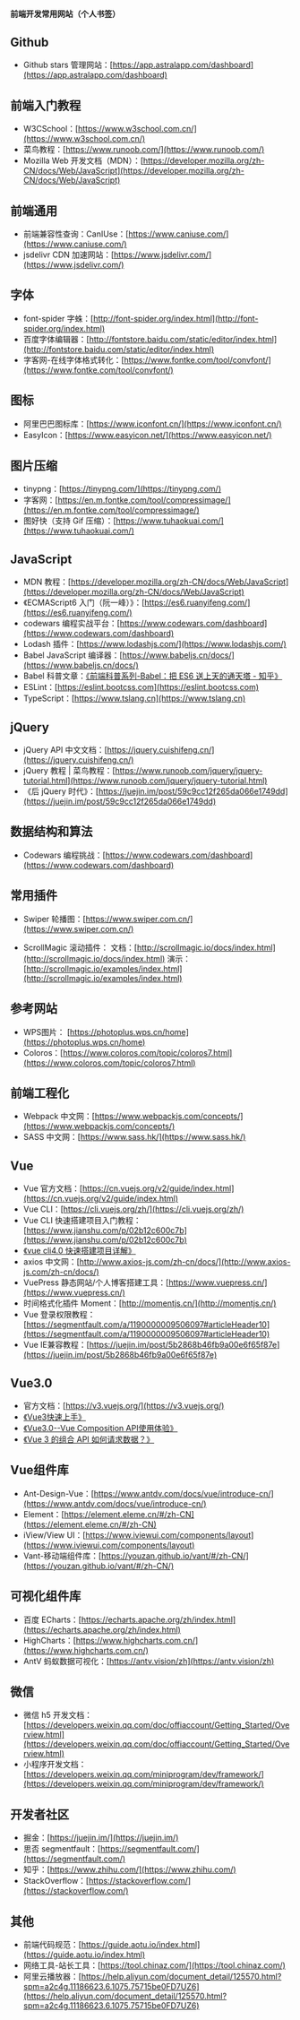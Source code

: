 #### 前端开发常用网站（个人书签）
## Github

* Github stars 管理网站：[https://app.astralapp.com/dashboard](https://app.astralapp.com/dashboard)

## 前端入门教程
* W3CSchool：[https://www.w3school.com.cn/](https://www.w3school.com.cn/)
* 菜鸟教程：[https://www.runoob.com/](https://www.runoob.com/)
* Mozilla Web 开发文档（MDN）：[https://developer.mozilla.org/zh-CN/docs/Web/JavaScript](https://developer.mozilla.org/zh-CN/docs/Web/JavaScript)

## 前端通用
* 前端兼容性查询：CanIUse：[https://www.caniuse.com/](https://www.caniuse.com/)
* jsdelivr CDN 加速网站：[https://www.jsdelivr.com/](https://www.jsdelivr.com/)

## 字体
* font-spider 字蛛：[http://font-spider.org/index.html](http://font-spider.org/index.html)
* 百度字体编辑器：[http://fontstore.baidu.com/static/editor/index.html](http://fontstore.baidu.com/static/editor/index.html)
* 字客网-在线字体格式转化：[https://www.fontke.com/tool/convfont/](https://www.fontke.com/tool/convfont/)

## 图标
* 阿里巴巴图标库：[https://www.iconfont.cn/](https://www.iconfont.cn/)
* EasyIcon：[https://www.easyicon.net/](https://www.easyicon.net/)

## 图片压缩
* tinypng：[https://tinypng.com/](https://tinypng.com/)
* 字客网：[https://en.m.fontke.com/tool/compressimage/](https://en.m.fontke.com/tool/compressimage/)
* 图好快（支持 Gif 压缩）：[https://www.tuhaokuai.com/](https://www.tuhaokuai.com/)

## JavaScript
* MDN 教程：[https://developer.mozilla.org/zh-CN/docs/Web/JavaScript](https://developer.mozilla.org/zh-CN/docs/Web/JavaScript)
* 《ECMAScript6 入门（阮一峰）》：[https://es6.ruanyifeng.com/](https://es6.ruanyifeng.com/)
* codewars 编程实战平台：[https://www.codewars.com/dashboard](https://www.codewars.com/dashboard)
* Lodash 插件：[https://www.lodashjs.com/](https://www.lodashjs.com/)
* Babel JavaScript 编译器：[https://www.babeljs.cn/docs/](https://www.babeljs.cn/docs/)
* Babel 科普文章：[《前端科普系列-Babel：把 ES6 送上天的通天塔 - 知乎》](https://zhuanlan.zhihu.com/p/129089156)
* ESLint：[https://eslint.bootcss.com](https://eslint.bootcss.com)
* TypeScript：[https://www.tslang.cn](https://www.tslang.cn)

## jQuery
* jQuery API 中文文档：[https://jquery.cuishifeng.cn/](https://jquery.cuishifeng.cn/)
* jQuery 教程 | 菜鸟教程：[https://www.runoob.com/jquery/jquery-tutorial.html](https://www.runoob.com/jquery/jquery-tutorial.html)
* 《后 jQuery 时代》：[https://juejin.im/post/59c9cc12f265da066e1749dd](https://juejin.im/post/59c9cc12f265da066e1749dd)

## 数据结构和算法

* Codewars 编程挑战：[https://www.codewars.com/dashboard](https://www.codewars.com/dashboard)

## 常用插件
* Swiper 轮播图：[https://www.swiper.com.cn/](https://www.swiper.com.cn/)

* ScrollMagic 滚动插件：
文档：[http://scrollmagic.io/docs/index.html](http://scrollmagic.io/docs/index.html)
演示：[http://scrollmagic.io/examples/index.html](http://scrollmagic.io/examples/index.html)

## 参考网站
* WPS图片： [https://photoplus.wps.cn/home](https://photoplus.wps.cn/home)
* Coloros：[https://www.coloros.com/topic/coloros7.html](https://www.coloros.com/topic/coloros7.html)

## 前端工程化

* Webpack 中文网：[https://www.webpackjs.com/concepts/](https://www.webpackjs.com/concepts/)
* SASS 中文网：[https://www.sass.hk/](https://www.sass.hk/)

## Vue
* Vue 官方文档：[https://cn.vuejs.org/v2/guide/index.html](https://cn.vuejs.org/v2/guide/index.html)
* Vue CLI：[https://cli.vuejs.org/zh/](https://cli.vuejs.org/zh/)
* Vue CLI 快速搭建项目入门教程：[https://www.jianshu.com/p/02b12c600c7b](https://www.jianshu.com/p/02b12c600c7b)
* [《vue cli4.0 快速搭建项目详解》](https://www.cnblogs.com/sese/p/11712275.html)
* axios 中文网：[http://www.axios-js.com/zh-cn/docs/](http://www.axios-js.com/zh-cn/docs/)
* VuePress 静态网站/个人博客搭建工具：[https://www.vuepress.cn/](https://www.vuepress.cn/)
* 时间格式化插件 Moment：[http://momentjs.cn/](http://momentjs.cn/)
* Vue 登录权限教程：[https://segmentfault.com/a/1190000009506097#articleHeader10](https://segmentfault.com/a/1190000009506097#articleHeader10)
* Vue IE兼容教程：[https://juejin.im/post/5b2868b46fb9a00e6f65f87e](https://juejin.im/post/5b2868b46fb9a00e6f65f87e)

## Vue3.0

* 官方文档：[https://v3.vuejs.org/](https://v3.vuejs.org/)
* [《Vue3快速上手》](https://juejin.im/post/6890153359966371854)
* [《Vue3.0--Vue Composition API使用体验》](https://mp.weixin.qq.com/s/LiMPkMvoDIlyfjhVu8vkHQ)
* [《Vue 3 的组合 API 如何请求数据？》](https://mp.weixin.qq.com/s/lkitlxb3wP_9rldL_3E3wQ)

## Vue组件库
* Ant-Design-Vue：[https://www.antdv.com/docs/vue/introduce-cn/](https://www.antdv.com/docs/vue/introduce-cn/)
* Element：[https://element.eleme.cn/#/zh-CN](https://element.eleme.cn/#/zh-CN)
* iView/View UI：[https://www.iviewui.com/components/layout](https://www.iviewui.com/components/layout)
* Vant-移动端组件库：[https://youzan.github.io/vant/#/zh-CN/](https://youzan.github.io/vant/#/zh-CN/)

## 可视化组件库
* 百度 ECharts：[https://echarts.apache.org/zh/index.html](https://echarts.apache.org/zh/index.html)
* HighCharts：[https://www.highcharts.com.cn/](https://www.highcharts.com.cn/)
* AntV 蚂蚁数据可视化：[https://antv.vision/zh](https://antv.vision/zh)

## 微信
* 微信 h5 开发文档：[https://developers.weixin.qq.com/doc/offiaccount/Getting_Started/Overview.html](https://developers.weixin.qq.com/doc/offiaccount/Getting_Started/Overview.html)
* 小程序开发文档：[https://developers.weixin.qq.com/miniprogram/dev/framework/](https://developers.weixin.qq.com/miniprogram/dev/framework/)

## 开发者社区
* 掘金：[https://juejin.im/](https://juejin.im/)
* 思否 segmentfault：[https://segmentfault.com/](https://segmentfault.com/)
* 知乎：[https://www.zhihu.com/](https://www.zhihu.com/)
* StackOverflow：[https://stackoverflow.com/](https://stackoverflow.com/)

## 其他
* 前端代码规范：[https://guide.aotu.io/index.html](https://guide.aotu.io/index.html)
* 网络工具-站长工具：[https://tool.chinaz.com/](https://tool.chinaz.com/)
* 阿里云播放器：[https://help.aliyun.com/document_detail/125570.html?spm=a2c4g.11186623.6.1075.75715be0FD7UZ6](https://help.aliyun.com/document_detail/125570.html?spm=a2c4g.11186623.6.1075.75715be0FD7UZ6)